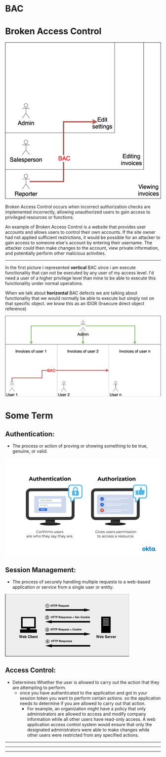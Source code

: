 # BAC

# Broken Access Control

![BAC.png](BAC%2020cc96eb33b94b62bd97a6cfdc3c637d/BAC.png)

Broken Access Control occurs when incorrect authorization checks are implemented incorrectly, allowing unauthorized users to gain access to privileged resources or functions.

An example of Broken Access Control is a website that provides user accounts and allows users to control their own accounts. If the site owner had not applied sufficient restrictions, it would be possible for an attacker to gain access to someone else's account by entering their username. The attacker could then make changes to the account, view private information, and potentially perform other malicious activities.

---

In the first picture i represented **vertical** BAC since i am execute functionality that can not be executed by any user of my access level. I'd need a user of a higher privilege level than mine to be able to execute this functionality under normal operations.

When we talk about **horizontal** BAC defects we are talking about functionality that we would normally be able to execute but simply not on that specific object. we know this as an IDOR (Insecure direct object reference)

![ideo.png](BAC%2020cc96eb33b94b62bd97a6cfdc3c637d/ideo.png)

# Some Term

## Authentication:

- The process or action of proving or showing something to be true, genuine, or valid.

![Authentication_vs_Authorization.png](BAC%2020cc96eb33b94b62bd97a6cfdc3c637d/Authentication_vs_Authorization.png)

## Session Management:

- The process of securely handling multiple requests to a web-based application or service from a single user or entity.

![session.png](BAC%2020cc96eb33b94b62bd97a6cfdc3c637d/session.png)

## Access Control:

- Determines Whether the user is allowed to carry out the action that they are attempting to perform.
    - once you have authenticated to the application and got in your session token you want to perform certain actions. so the application needs to determine if you are allowed to carry out that action.
        - For example, an organization might have a policy that only administrators are allowed to access and modify company information while all other users have read-only access. A web application access control system would ensure that only the designated administrators were able to make changes while other users were restricted from any specified actions.

---

---

---